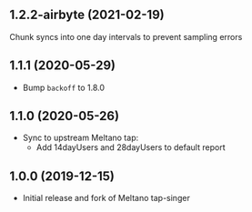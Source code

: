 1.2.2-airbyte (2021-02-19)
-------------------

Chunk syncs into one day intervals to prevent sampling errors

1.1.1 (2020-05-29)
-------------------

- Bump `backoff` to 1.8.0

1.1.0 (2020-05-26)
-------------------

- Sync to upstream Meltano tap:
  - Add 14dayUsers and 28dayUsers to default report

1.0.0 (2019-12-15)
-------------------

- Initial release and fork of Meltano tap-singer
